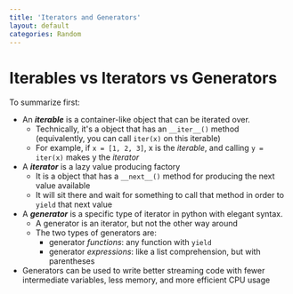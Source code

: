 ```yaml
---
title: 'Iterators and Generators'
layout: default
categories: Random
---
```


# Iterables vs Iterators vs Generators

To summarize first:

- An ***iterable*** is a container-like object that can be iterated over.
  - Technically, it's a object that has an `__iter__()` method (equivalently, you can call `iter(x)` on this iterable)
  - For example, if `x = [1, 2, 3]`, x is the *iterable*, and calling `y = iter(x)` makes y the *iterator*
- A ***iterator*** is a lazy value producing factory
  - It is a object that has a `__next__()` method for producing the next value available
  - It will sit there and wait for something to call that method in order to `yield` that next value
- A ***generator*** is a specific type of iterator in python with elegant syntax.
  - A generator is an iterator, but not the other way around
  - The two types of generators are:
    - generator *functions*: any function with `yield`
    - generator *expressions*: like a list comprehension, but with parentheses
- Generators can be used to write better streaming code with fewer intermediate variables, less memory, and more efficient CPU usage
